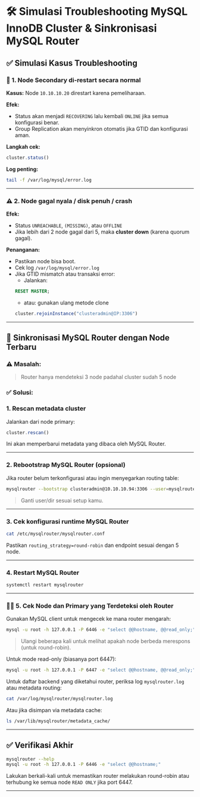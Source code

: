 # 🛠️ Simulasi Troubleshooting MySQL InnoDB Cluster & Sinkronisasi MySQL Router

## ✅ Simulasi Kasus Troubleshooting

### 🔁 1. **Node Secondary di-restart secara normal**

**Kasus:** Node `10.10.10.20` direstart karena pemeliharaan.

**Efek:**
- Status akan menjadi `RECOVERING` lalu kembali `ONLINE` jika semua konfigurasi benar.
- Group Replication akan menyinkron otomatis jika GTID dan konfigurasi aman.

**Langkah cek:**
```js
cluster.status()
```
**Log penting:**
```bash
tail -f /var/log/mysql/error.log
```

---

### ⚠️ 2. **Node gagal nyala / disk penuh / crash**

**Efek:**
- Status `UNREACHABLE`, `(MISSING)`, atau `OFFLINE`
- Jika lebih dari 2 node gagal dari 5, maka **cluster down** (karena quorum gagal).

**Penanganan:**
- Pastikan node bisa boot.
- Cek log `/var/log/mysql/error.log`
- Jika GTID mismatch atau transaksi error:
    - Jalankan:
    ```sql
    RESET MASTER;
    ```
    - atau: gunakan ulang metode clone
    ```js
    cluster.rejoinInstance("clusteradmin@IP:3306")
    ```

---

## 🔄 Sinkronisasi MySQL Router dengan Node Terbaru

### ⚠️ Masalah:
> Router hanya mendeteksi 3 node padahal cluster sudah 5 node

### ✅ Solusi:

### 1. **Rescan metadata cluster**

Jalankan dari node primary:
```js
cluster.rescan()
```
Ini akan memperbarui metadata yang dibaca oleh MySQL Router.

---

### 2. **Rebootstrap MySQL Router (opsional)**
Jika router belum terkonfigurasi atau ingin menyegarkan routing table:
```bash
mysqlrouter --bootstrap clusteradmin@10.10.10.94:3306 --user=mysqlrouter --directory /etc/mysqlrouter --force
```
> Ganti user/dir sesuai setup kamu.

---

### 3. **Cek konfigurasi runtime MySQL Router**
```bash
cat /etc/mysqlrouter/mysqlrouter.conf
```
Pastikan `routing_strategy=round-robin` dan endpoint sesuai dengan 5 node.

---

### 4. **Restart MySQL Router**
```bash
systemctl restart mysqlrouter
```

---

### 🕵️‍♂️ 5. **Cek Node dan Primary yang Terdeteksi oleh Router**

Gunakan MySQL client untuk mengecek ke mana router mengarah:
```bash
mysql -u root -h 127.0.0.1 -P 6446 -e "select @@hostname, @@read_only;"
```
> Ulangi beberapa kali untuk melihat apakah node berbeda merespons (untuk round-robin).

Untuk mode read-only (biasanya port 6447):
```bash
mysql -u root -h 127.0.0.1 -P 6447 -e "select @@hostname, @@read_only;"
```

Untuk daftar backend yang diketahui router, periksa log `mysqlrouter.log` atau metadata routing:
```bash
cat /var/log/mysqlrouter/mysqlrouter.log
```
Atau jika disimpan via metadata cache:
```bash
ls /var/lib/mysqlrouter/metadata_cache/
```

---

## ✅ Verifikasi Akhir

```bash
mysqlrouter --help
mysql -u root -h 127.0.0.1 -P 6446 -e "select @@hostname;"
```
Lakukan berkali-kali untuk memastikan router melakukan round-robin atau terhubung ke semua node `READ ONLY` jika port 6447.

---
